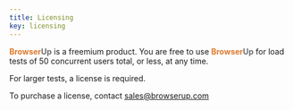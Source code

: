 ```yaml
---
title: Licensing
key: licensing
---
```


<span style="font-weight: bold; color: #de792b;">Browser</span><span style="font-weight: bold; color: #6e6e6e;">Up</span> is a freemium product. You are free to use <span style="font-weight: bold; color: #de792b;">Browser</span><span style="font-weight: bold; color: #6e6e6e;">Up</span> for load tests of
50 concurrent users total, or less, at any time.

For larger tests, a license is required.

To purchase a license, contact [sales@browserup.com](sales@browserup.com)
